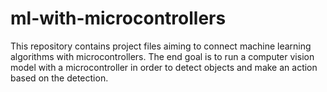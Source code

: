 # ml-with-microcontrollers
This repository contains project files aiming to connect machine learning algorithms with microcontrollers. The end goal is to run a computer vision model with a microcontroller in order to detect objects and make an 
action based on the detection.
